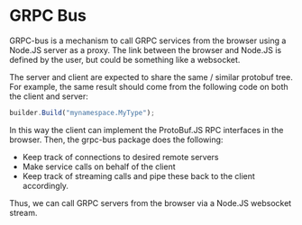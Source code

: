 GRPC Bus
========

GRPC-bus is a mechanism to call GRPC services from the browser using a Node.JS server as a proxy. The link between the browser and Node.JS is defined by the user, but could be something like a websocket.

The server and client are expected to share the same / similar protobuf tree. For example, the same result should come from the following code on both the client and server:

```js
builder.Build("mynamespace.MyType");
```

In this way the client can implement the ProtoBuf.JS RPC interfaces in the browser. Then, the grpc-bus package does the following:

 - Keep track of connections to desired remote servers
 - Make service calls on behalf of the client
 - Keep track of streaming calls and pipe these back to the client accordingly.

Thus, we can call GRPC servers from the browser via a Node.JS websocket stream.
